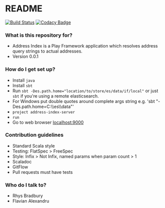 # README #

[![Build Status](https://travis-ci.com/ONSdigital/address-index-api.svg?token=wrHpQMWmwL6kpsdmycnz&branch=develop)](https://travis-ci.com/ONSdigital/address-index-api)
[![Codacy Badge](https://api.codacy.com/project/badge/Grade/83c0fb7ca2e64567b0998848ca781a36)](https://www.codacy.com/app/Valtech-ONS/address-index-api?utm_source=github.com&amp;utm_medium=referral&amp;utm_content=ONSdigital/address-index-api&amp;utm_campaign=Badge_Grade)

### What is this repository for? ###

* Address Index is a Play Framework application which resolves address query strings to actual addresses.
* Version 0.0.1

### How do I get set up? ###

* Install `java`
* Install `sbt`
* Run `sbt -Des.path.home="location/to/store/es/data/if/local"` or just `sbt` if you're using a remote elasticsearch.
* For Windows put double quotes around complete args string e.g. 'sbt "-Des.path.home=C:\\\es\\\data"'
* `project address-index-server`
* `run`
* Go to web browser [localhost:9000](localhost:9000)

### Contribution guidelines ###

* Standard Scala style
* Testing: FlatSpec > FreeSpec
* Style: Infix > Not Infix, named params when param count > 1
* Scaladoc
* GitFlow
* Pull requests must have tests

### Who do I talk to? ###

* Rhys Bradbury
* Flavian Alexandru
